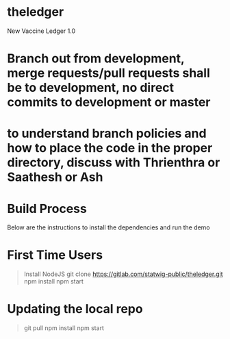 # theledger

New Vaccine Ledger 1.0


# Branch out from development, merge requests/pull requests shall be to development, no direct commits to development or master
# to understand branch policies and how to place the code in the proper directory, discuss with Thrienthra or Saathesh or Ash

# Build Process
Below are the instructions to install the dependencies and run the demo

# First Time Users

> Install NodeJS 
> git clone https://gitlab.com/statwig-public/theledger.git
> npm install
> npm start

# Updating the local repo

> git pull
> npm install 
> npm start
